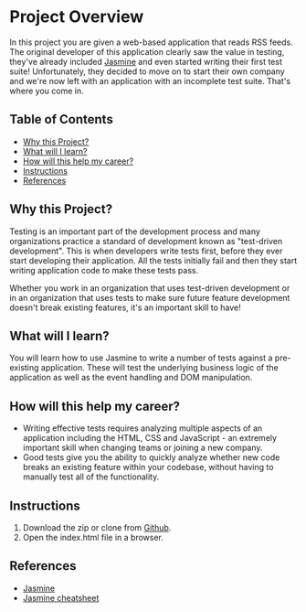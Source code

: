 # Project Overview

In this project you are given a web-based application that reads RSS feeds. The original developer of this application clearly saw the value in testing, they've already included [Jasmine](http://jasmine.github.io/) and even started writing their first test suite! Unfortunately, they decided to move on to start their own company and we're now left with an application with an incomplete test suite. That's where you come in.

## Table of Contents

* [Why this Project?](#Why-this-Project)
* [What will I learn?](#What-will-I-learn)
* [How will this help my career?](#How-will-this-help-my-career)
* [Instructions](#Instructions)
* [References](#References)


## Why this Project?

Testing is an important part of the development process and many organizations practice a standard of development known as "test-driven development". This is when developers write tests first, before they ever start developing their application. All the tests initially fail and then they start writing application code to make these tests pass.

Whether you work in an organization that uses test-driven development or in an organization that uses tests to make sure future feature development doesn't break existing features, it's an important skill to have!


## What will I learn?

You will learn how to use Jasmine to write a number of tests against a pre-existing application. These will test the underlying business logic of the application as well as the event handling and DOM manipulation.


## How will this help my career?

* Writing effective tests requires analyzing multiple aspects of an application including the HTML, CSS and JavaScript - an extremely important skill when changing teams or joining a new company.
* Good tests give you the ability to quickly analyze whether new code breaks an existing feature within your codebase, without having to manually test all of the functionality.

## Instructions

1. Download the zip or clone from [Github](https://github.com/ajmhyd/FeedReader.git).
2. Open the index.html file in a browser.

## References

* [Jasmine](https://jasmine.github.io/)
* [Jasmine cheatsheet](https://devhints.io/jasmine)
